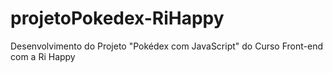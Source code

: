 # projetoPokedex-RiHappy
Desenvolvimento do Projeto "Pokédex com JavaScript" do Curso Front-end com a Ri Happy
